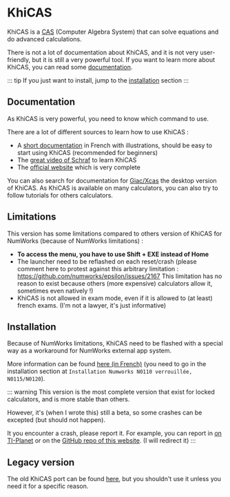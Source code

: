 # KhiCAS

KhiCAS is a [CAS](https://en.wikipedia.org/wiki/Computer_algebra_system)
(Computer Algebra System) that can solve equations and do advanced calculations.

There is not a lot of documentation about KhiCAS, and it is not very
user-friendly, but it is still a very powerful tool. If you want to learn more
about KhiCAS, you can read some [documentation](#documentation).

::: tip
If you just want to install, jump to the [installation](#installation) section
:::

## Documentation

As KhiCAS is very powerful, you need to know which command to use.

There are a lot of different sources to learn how to use KhiCAS :

- A [short documentation](https://github.com/Yaya-Cout/KhiCAS_guide/blob/626b9786ff19504152628cfa42447c87ab73f648/KhiCAS_guide.pdf)
  in French with illustrations, should be easy to start using KhiCAS
  (recommended for beginners)
- The [great video of Schraf](https://www.youtube.com/watch?v=wykeOAVYMFI) to
  learn KhiCAS
- The [official website](https://www-fourier.univ-grenoble-alpes.fr/~parisse/numworks/khicasnw.html)
  which is very complete

You can also search for documentation for [Giac/Xcas](https://xcas.univ-grenoble-alpes.fr/)
the desktop version of KhiCAS.
As KhiCAS is available on many calculators, you can also try to follow tutorials
for others calculators.

## Limitations

This version has some limitations compared to others version of KhiCAS
for NumWorks (because of NumWorks limitations) :

- **To access the menu, you have to use Shift + EXE instead of Home**
- The launcher need to be reflashed on each reset/crash (please comment here
  to protest against this arbitrary limitation : <https://github.com/numworks/epsilon/issues/2167>
  This limitation has no reason to exist because others (more expensive)
  calculators allow it, sometimes even natively !)
- KhiCAS is not allowed in exam mode, even if it is allowed to (at least) french
  exams. (I'm not a lawyer, it's just informative)

## Installation

Because of NumWorks limitations, KhiCAS need to be flashed with a special way as
a workaround for NumWorks external app system.

More information can be found [here (in French)](https://xcas.univ-grenoble-alpes.fr/nw/nws.html)
(you need to go in the installation section at `Installation Numworks N0110 verrouillée, N0115/N0120`).

::: warning
This version is the most complete version that exist for locked calculators, and
is more stable than others.

However, it's (when I wrote this) still a beta, so some crashes can be
excepted (but should not happen).

It you encounter a crash, please report it. For example, you can report in
[on TI-Planet](https://tiplanet.org/forum/viewtopic.php?t=26601) or
on the [GitHub repo of this website](https://github.com/Yaya-Cout/Nwagyu/issues). (I
will redirect it)
:::

## Legacy version

The old KhiCAS port can be found [here](./legacy/khicas.md), but you shouldn't
use it unless you need it for a specific reason.
